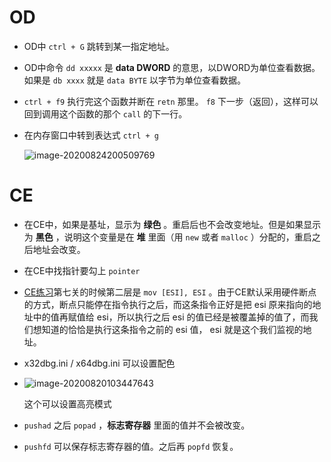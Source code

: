 # OD

+ OD中 `ctrl + G` 跳转到某一指定地址。

+ OD中命令 `dd xxxxx` 是 **data DWORD** 的意思，以DWORD为单位查看数据。如果是 `db xxxx` 就是 `data BYTE` 以字节为单位查看数据。

+ `ctrl + f9` 执行完这个函数并断在 `retn` 那里。 `f8` 下一步（返回），这样可以回到调用这个函数的那个  `call` 的下一行。

+ 在内存窗口中转到表达式 `ctrl + g`

  ![image-20200824200509769](https://cdn.jsdelivr.net/gh/smallzhong/picgo-pic-bed@master/image-20200824200509769.png)

# CE

+ 在CE中，如果是基址，显示为 **绿色** 。重启后也不会改变地址。但是如果显示为 **黑色** ，说明这个变量是在 **堆** 里面（用 `new` 或者 `malloc` ）分配的，重启之后地址会改变。

+ 在CE中找指针要勾上 `pointer`

+ [CE练习](https://www.cnblogs.com/LyShark/p/10799926.html)第七关的时候第二层是 `mov [ESI], ESI` 。由于CE默认采用硬件断点的方式，断点只能停在指令执行之后，而这条指令正好是把 esi 原来指向的地址中的值再赋值给 esi，所以执行之后 esi 的值已经是被覆盖掉的值了，而我们想知道的恰恰是执行这条指令之前的 esi 值， esi 就是这个我们监视的地址。

+ x32dbg.ini / x64dbg.ini 可以设置配色

+ ![image-20200820103447643](https://cdn.jsdelivr.net/gh/smallzhong/picgo-pic-bed@master/image-20200820103447643.png)

  这个可以设置高亮模式
  
+ `pushad` 之后 `popad` ，**标志寄存器** 里面的值并不会被改变。

+ `pushfd` 可以保存标志寄存器的值。之后再 `popfd` 恢复。